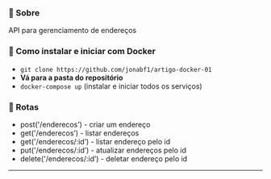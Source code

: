### :page_facing_up: Sobre
API para gerenciamento de endereços

### :page_facing_up: Como instalar e iniciar com **Docker**
- `git clone https://github.com/jonabf1/artigo-docker-01`
- **Vá para a pasta do repositório**
- `docker-compose up` (instalar e iniciar todos os serviços)

### :page_facing_up: Rotas

- post('/enderecos’) - criar um endereço
- get('/enderecos’) - listar endereços
- get('/enderecos/:id’) - listar endereço pelo id
- put('/enderecos/:id’) - atualizar endereços pelo id
- delete('/enderecos/:id’) - deletar endereço pelo id

---
